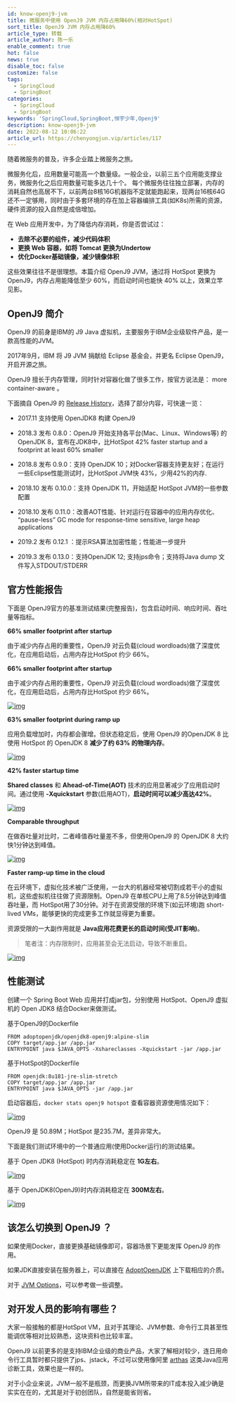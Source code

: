 ```yaml
---
id: know-openj9-jvm
title: 微服务中使用 OpenJ9 JVM 内存占用降60%(相对HotSpot)
sort_title: OpenJ9 JVM 内存占用降60%
article_type: 转载
article_author: 陈一乐
enable_comment: true
hot: false
news: true
disable_toc: false
customize: false
tags:
  - SpringCloud
  - SpringBoot
categories:
  - SpringCloud
  - SpringBoot
keywords: 'SpringCloud,SpringBoot,恒宇少年,Openj9'
description: know-openj9-jvm
date: 2022-08-12 10:06:22
article_url: https://chenyongjun.vip/articles/117
---
```

随着微服务的普及，许多企业踏上微服务之旅。

微服务化后，应用数量可能高一个数量级。一般企业，以前三五个应用能支撑业务，微服务化之后应用数量可能多达几十个。
每个微服务往往独立部署，内存的消耗自然也高居不下，以前两台8核16G机器指不定就能跑起来，现两台16核64G还不一定够用，同时由于多套环境的存在加上容器编排工具(如K8s)所需的资源，硬件资源的投入自然是成倍增加。
<!--more-->
在 Web 应用开发中，为了降低内存消耗，你是否尝试过：

- **去除不必要的组件，减少代码体积**
- **更换 Web 容器，如将 Tomcat 更换为Undertow**
- **优化Docker基础镜像，减少镜像体积**

这些效果往往不是很理想。本篇介绍 OpenJ9 JVM，通过将 HotSpot 更换为 OpenJ9，内存占用能降低至少 60%，而启动时间也能快 40% 以上，效果立竿见影。

## OpenJ9 简介

OpenJ9 的前身是IBM的 J9 Java 虚拟机，主要服务于IBM企业级软件产品，是一款高性能的JVM。

2017年9月，IBM 将 J9 JVM 捐献给 Eclipse 基金会，并更名 Eclipse OpenJ9，开启开源之旅。

OpenJ9 擅长于内存管理，同时针对容器化做了很多工作，按官方说法是： more container-aware 。

下面摘自 OpenJ9 的 [Release History](https://www.eclipse.org/openj9/oj9_whatsnew.html)，选择了部分内容，可快速一览：

- 2017.11 支持使用 OpenJDK8 构建 OpenJ9

- 2018.3 发布 0.8.0：OpenJ9 开始支持各平台(Mac、Linux、Windows等) 的 OpenJDK 8，宣布在JDK8中，比HotSpot 42% faster startup and a footprint at least 60% smaller

- 2018.8 发布 0.9.0：支持 OpenJDK 10；对Docker容器支持更友好；在运行一些Eclipse性能测试时，比HotSpot JVM快 43%，少用42%的内存.

- 2018.10 发布 0.10.0：支持 OpenJDK 11，开始适配 HotSpot JVM的一些参数配置

- 2018.10 发布 0.11.0：改善AOT性能、针对运行在容器中的应用内存优化、 “pause-less” GC mode for response-time sensitive, large heap applications

- 2019.2 发布 0.12.1 ：提示RSA算法加密性能；性能进一步提升

- 2019.3 发布 0.13.0：支持OpenJDK 12; 支持jps命令；支持将Java dump 文件写入STDOUT/STDERR



## 官方性能报告
下面是 OpenJ9官方的基准测试结果(完整报告)，包含启动时间、响应时间、吞吐量等指标。

**66% smaller footprint after startup**

由于减少内存占用的重要性，OpenJ9 对云负载(cloud wordloads)做了深度优化，在应用启动后，占用内存比HotSpot 约少 66%。

**66% smaller footprint after startup**

由于减少内存占用的重要性，OpenJ9 对云负载(cloud wordloads)做了深度优化，在应用启动后，占用内存比HotSpot 约少 66%。

[![img](https://blog-1256695615.cos.ap-shanghai.myqcloud.com/2019/07/20/2.png)](https://blog-1256695615.cos.ap-shanghai.myqcloud.com/2019/07/20/2.png)

**63% smaller footprint during ramp up**

应用负载增加时，内存都会骤增。但状态稳定后，使用 OpenJ9 的OpenJDK 8 比使用 HotSpot 的 OpenJDK 8 **减少了约 63% 的物理内存**。

[![img](https://blog-1256695615.cos.ap-shanghai.myqcloud.com/2019/07/20/3.png)](https://blog-1256695615.cos.ap-shanghai.myqcloud.com/2019/07/20/3.png)

**42% faster startup time**

**Shared classes** 和 **Ahead-of-Time(AOT)** 技术的应用显著减少了应用启动时间。通过使用 **-Xquickstart** 参数(启用AOT)，**启动时间可以减少高达42%**。

[![img](https://blog-1256695615.cos.ap-shanghai.myqcloud.com/2019/07/20/4.png)](https://blog-1256695615.cos.ap-shanghai.myqcloud.com/2019/07/20/4.png)

**Comparable throughput**

在做吞吐量对比时，二者峰值吞吐量差不多，但使用OpenJ9 的 OpenJDK 8 大约快1分钟达到峰值。

[![img](https://blog-1256695615.cos.ap-shanghai.myqcloud.com/2019/07/20/5.png)](https://blog-1256695615.cos.ap-shanghai.myqcloud.com/2019/07/20/5.png)

**Faster ramp-up time in the cloud**

在云环境下，虚拟化技术被广泛使用，一台大的机器经常被切割成若干小的虚拟机，这些虚拟机往往做了资源限制。OpenJ9 在单核CPU上用了8.5分钟达到峰值吞吐量，而 HotSpot用了30分钟。对于在资源受限的环境下(如云环境)跑 short-lived VMs，能够更快的完成更多工作就显得更为重要。

资源受限的一大副作用就是 **Java应用花费更长的启动时间(受JIT影响)**。

> 笔者注：内存限制时，应用甚至会无法启动，导致不断重启。

[![img](https://blog-1256695615.cos.ap-shanghai.myqcloud.com/2019/07/20/6.png)](https://blog-1256695615.cos.ap-shanghai.myqcloud.com/2019/07/20/6.png)

## 性能测试

创建一个 Spring Boot Web 应用并打成jar包，分别使用 HotSpot、OpenJ9 虚拟机的 Open JDK8 结合Docker来做测试。

基于OpenJ9的Dockerfile

```
FROM adoptopenjdk/openjdk8-openj9:alpine-slim
COPY target/app.jar /app.jar
ENTRYPOINT java $JAVA_OPTS -Xshareclasses -Xquickstart -jar /app.jar
```

基于HotSpot的Dockerfile

```
FROM openjdk:8u181-jre-slim-stretch
COPY target/app.jar /app.jar
ENTRYPOINT java $JAVA_OPTS -jar /app.jar
```

启动容器后，`docker stats openj9 hotspot` 查看容器资源使用情况如下：

[![img](https://blog-1256695615.cos.ap-shanghai.myqcloud.com/2019/07/20/1.png)](https://blog-1256695615.cos.ap-shanghai.myqcloud.com/2019/07/20/1.png)

OpenJ9 是 50.89M；HotSpot 是235.7M，差异非常大。

下面是我们测试环境中的一个普通应用(使用Docker运行)的测试结果。

基于 Open JDK8 (HotSpot) 时内存消耗稳定在 **1G左右**。

[![img](https://blog-1256695615.cos.ap-shanghai.myqcloud.com/2019/07/21/2.png)](https://blog-1256695615.cos.ap-shanghai.myqcloud.com/2019/07/21/2.png)

基于 OpenJDK8(OpenJ9)时内存消耗稳定在 **300M左右**。

[![img](https://blog-1256695615.cos.ap-shanghai.myqcloud.com/2019/07/21/3.png)](https://blog-1256695615.cos.ap-shanghai.myqcloud.com/2019/07/21/3.png)

## 该怎么切换到 OpenJ9 ？

如果使用Docker，直接更换基础镜像即可，容器场景下更能发挥 OpenJ9 的作用。

如果JDK直接安装在服务器上，可以直接在 [AdoptOpenJDK](https://adoptopenjdk.net/releases.html?variant=openjdk8&jvmVariant=openj9) 上下载相应的介质。

对于 [JVM Options](https://www.eclipse.org/openj9/docs/cmdline_migration/)，可以参考做一些调整。

## 对开发人员的影响有哪些？

大家一般接触的都是HotSpot VM，且对于其理论、JVM参数、命令行工具甚至性能调优等相对比较熟悉，这块资料也比较丰富。

OpenJ9 以前更多的是支持IBM企业级的商业产品，大家了解相对较少，连日用命令行工具暂时都只提供了jps、jstack，不过可以使用像阿里 [arthas](https://alibaba.github.io/arthas/) 这类Java应用诊断工具，效果也是一样的。

对于小企业来说，JVM一般不是瓶颈，而更换JVM所带来的IT成本投入减少确是实实在在的，尤其是对于初创团队，自然是能省则省。
